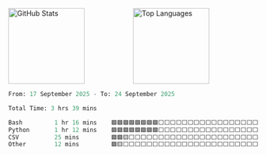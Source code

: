 <div style="display: flex; flex-wrap: wrap; width: 100%;">
<!--    <img style="width: 100%;" src="https://github-readme-stats.vercel.app/api/wakatime?username=hongyan&api_domain=wakapi.dev&bg_color=273849&title_color=41b883&icon_color=2F855A&text_color=fffefe&custom_title=Coding+Time&layout=compact" alt="Code Time" /> -->
   <div style="display: flex; width: 100%;">
      <img style="flex: 1; height: 154px; object-fit: cover;" src="https://github-readme-stats-ouuan.vercel.app/api?username=hysyyds&show_icons=true&theme=vue-dark&count_private=true&hide_border=true" alt="GitHub Stats" />
      <img style="flex: 1; height: 154px; object-fit: cover;" src="https://github-readme-stats-eight-theta.vercel.app/api/top-langs/?username=hysyyds&layout=compact&theme=vue-dark&langs_count=14" alt="Top Languages" />
   </div>
</div>
<!--START_SECTION:waka-->

```python
From: 17 September 2025 - To: 24 September 2025

Total Time: 3 hrs 39 mins

Bash         1 hr 16 mins    🟩🟩🟩🟩🟩🟩🟩🟩⬜⬜⬜⬜⬜⬜⬜⬜⬜⬜⬜⬜⬜⬜⬜⬜⬜   32.93 %
Python       1 hr 12 mins    🟩🟩🟩🟩🟩🟩🟩🟩⬜⬜⬜⬜⬜⬜⬜⬜⬜⬜⬜⬜⬜⬜⬜⬜⬜   31.20 %
CSV          25 mins         🟩🟩🟨⬜⬜⬜⬜⬜⬜⬜⬜⬜⬜⬜⬜⬜⬜⬜⬜⬜⬜⬜⬜⬜⬜   10.90 %
Other        12 mins         🟩🟨⬜⬜⬜⬜⬜⬜⬜⬜⬜⬜⬜⬜⬜⬜⬜⬜⬜⬜⬜⬜⬜⬜⬜   05.56 %
```

<!--END_SECTION:waka-->
